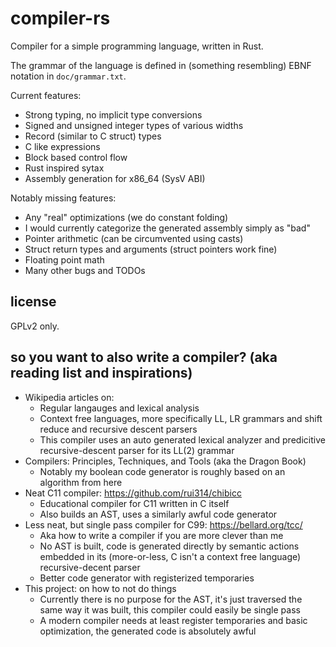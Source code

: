 # compiler-rs
Compiler for a simple programming language, written in Rust.

The grammar of the language is defined in (something resembling) EBNF
notation in `doc/grammar.txt`.

Current features:
- Strong typing, no implicit type conversions
- Signed and unsigned integer types of various widths
- Record (similar to C struct) types
- C like expressions
- Block based control flow
- Rust inspired sytax
- Assembly generation for x86\_64 (SysV ABI)

Notably missing features:
- Any "real" optimizations (we do constant folding)
- I would currently categorize the generated assembly simply as "bad"
- Pointer arithmetic (can be circumvented using casts)
- Struct return types and arguments (struct pointers work fine)
- Floating point math
- Many other bugs and TODOs

## license
GPLv2 only.

## so you want to also write a compiler? (aka reading list and inspirations)
- Wikipedia articles on:
  * Regular langauges and lexical analysis
  * Context free languages, more specifically LL, LR grammars and shift reduce
    and recursive descent parsers
  * This compiler uses an auto generated lexical analyzer and predicitive
    recursive-descent parser for its LL(2) grammar
- Compilers: Principles, Techniques, and Tools (aka the Dragon Book)
  * Notably my boolean code generator is roughly based on an algorithm from here
- Neat C11 compiler: https://github.com/rui314/chibicc
  * Educational compiler for C11 written in C itself
  * Also builds an AST, uses a similarly awful code generator
- Less neat, but single pass compiler for C99: https://bellard.org/tcc/
  * Aka how to write a compiler if you are more clever than me
  * No AST is built, code is generated directly by semantic actions embedded in
    its (more-or-less, C isn't a context free language) recursive-decent parser
  * Better code generator with registerized temporaries
- This project: on how to not do things
  * Currently there is no purpose for the AST, it's just traversed the same way
    it was built, this compiler could easily be single pass
  * A modern compiler needs at least register temporaries and basic optimization,
    the generated code is absolutely awful
